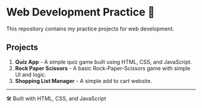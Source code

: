 # Web Development Practice 🚀

This repository contains my practice projects for web development.  

## Projects
1. **Quiz App** - A simple quiz game built using HTML, CSS, and JavaScript.  
2. **Rock Paper Scissors** - A basic Rock-Paper-Scissors game with simple UI and logic.
3. **Shopping List Manager** - A simple add to cart website.

---
🛠 Built with HTML, CSS, and JavaScript 
